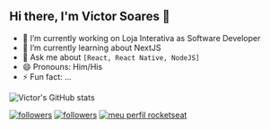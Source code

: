 ## Hi there, I'm Victor Soares 👋


- 🔭 I’m currently working on Loja Interativa as Software Developer
- 🌱 I’m currently learning about NextJS
- 💬 Ask me about ```[React, React Native, NodeJS]```
- 😄 Pronouns: Him/His
- ⚡ Fun fact: ...

![Victor's GitHub stats](https://github-readme-stats.vercel.app/api?username=sudo-victor&theme=radical&hide=contribs,prs,issues)

[![followers](https://img.shields.io/github/followers/sudo-victor?label=followers&style=flat&labelColor=0D0D0D&logo=Github&Color=white)](https://github.com/sudo-victor)
[![followers](https://img.shields.io/-LinkedIn-FF00FFstyle=flat&labelColor=0D0D0D&logo=Github&Color=white)](https://github.com/sudo-victor)
[![meu perfil rocketseat](https://img.shields.io/badge/-Perfil%20Rocketseat-blueviolet)](https://app.rocketseat.com.br/me/victor-souto)
